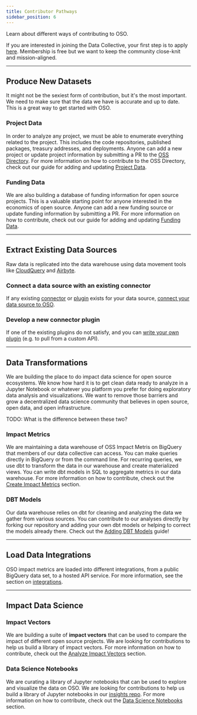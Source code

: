 ```yaml
---
title: Contributor Pathways
sidebar_position: 6
---
```


Learn about different ways of contributing to OSO.

If you are interested in joining the Data Collective, your first step is to apply [here](https://www.kariba.network/). Membership is free but we want to keep the community close-knit and mission-aligned.

---

## Produce New Datasets

It might not be the sexiest form of contribution, but it's the most important. We need to make sure that the data we have is accurate and up to date. This is a great way to get started with OSO.

### Project Data

In order to analyze any project, we must be able to enumerate everything related to the project. This includes the code repositories, published packages, treasury addresses, and deployments. Anyone can add a new project or update project information by submitting a PR to the [OSS Directory](https://github.com/opensource-observer/oss-directory). For more information on how to contribute to the OSS Directory, check out our guide for adding and updating [Project Data](./produce/project-data).

### Funding Data

We are also building a database of funding information for open source projects. This is a valuable starting point for anyone interested in the economics of open source. Anyone can add a new funding source or update funding information by submitting a PR. For more information on how to contribute, check out our guide for adding and updating [Funding Data](./produce/funding-data).

---

## Extract Existing Data Sources

Raw data is replicated into the data warehouse using data movement tools like [CloudQuery](https://cloudquery.io/) and [Airbyte](https://airbyte.com/).

### Connect a data source with an existing connector

If any existing [connector](https://airbyte.com/connectors) or [plugin](https://hub.cloudquery.io/plugins/source) exists for your data source, [connect your data source to OSO](./extract/connect-your-data).

### Develop a new connector plugin

If one of the existing plugins do not satisfy, and you can [write your own plugin](./extract/write-data-connector.md) (e.g. to pull from a custom API).

---

## Data Transformations

We are building the place to do impact data science for open source ecosystems. We know how hard it is to get clean data ready to analyze in a Jupyter Notebook or whatever you platform you prefer for doing exploratory data analysis and visualizations. We want to remove those barriers and grow a decentralized data science community that believes in open source, open data, and open infrastructure.

TODO: What is the difference between these two?

### Impact Metrics

We are maintaining a data warehouse of OSS Impact Metris on BigQuery that members of our data collective can access. You can make queries directly in BigQuery or from the command line. For recurring queries, we use dbt to transform the data in our warehouse and create materialized views. You can write dbt models in SQL to aggregate metrics in our data warehouse. For more information on how to contribute, check out the [Create Impact Metrics](./transform/create-impact-metrics) section.

### DBT Models

Our data warehouse relies on dbt for cleaning and analyzing the data we gather from various sources. You can contribute to our analyses directly by forking our repository and adding your own dbt models or helping to correct the models already there. Check out the [Adding DBT Models](./transform/adding-dbt-models) guide!

---

## Load Data Integrations

OSO impact metrics are loaded into different integrations, from a public BigQuery data set, to a hosted API service.
For more information, see the section on [integrations](../integrate/getting-started).

---

## Impact Data Science

### Impact Vectors

We are building a suite of **impact vectors** that can be used to compare the impact of different open source projects. We are looking for contributions to help us build a library of impact vectors. For more information on how to contribute, check out the [Analyze Impact Vectors](./data-science/analyze-impact-vectors) section.

### Data Science Notebooks

We are curating a library of Jupyter notebooks that can be used to explore and visualize the data on OSO. We are looking for contributions to help us build a library of Jupyter notebooks in our [insights repo](https://github.com/opensource-observer/insights). For more information on how to contribute, check out the [Data Science Notebooks](./data-science/notebooks) section.
